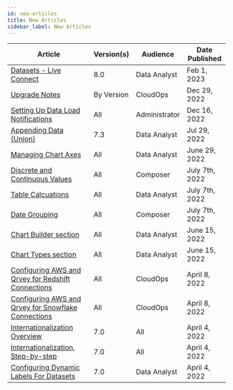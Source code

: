 ```yaml
---
id: new-articles
title: New Articles
sidebar_label: New Articles
---
```

<div style={{textAlign: "justify"}}>

| **Article** | **Version(s)** |**Audience**|  **Date Published** |
| --- | --- | --- |--- |
|[Datasets - Live Connect](../ui-docs/datasets/datasets-live.md)|8.0|Data Analyst| Feb 1, 2023|
|[Upgrade Notes](../release-notes/upgrade-notes.md)|By Version|CloudOps| Dec 29, 2022|
|[Setting Up Data Load Notifications](../aws/data-load-notifications.md)|All|Administrator| Dec 16, 2022|
|[Appending Data (Union)](../ui-docs/datasets/union.md)|7.3|Data Analyst| Jul 29, 2022|
|[Managing Chart Axes](../ui-docs/chart-builder/chart-axes.md)|All|Data Analyst| June 29, 2022|
|[Discrete and Continuous Values](../ui-docs/chart-builder/disc-cont.md)|All|Composer| July 7th, 2022|
|[Table Calcuations](../ui-docs/chart-builder/table-calculations.md)|All|Data Analyst| July 7th, 2022|
|[Date Grouping](../ui-docs/chart-builder/date-group.md)|All|Composer| July 7th, 2022|
|[Chart Builder section](../ui-docs/dataviews/chart-builder/how-to-cb.md)|All|Data Analyst| June 15, 2022|
|[Chart Types section](../ui-docs/dataviews/chart-types/bar.md)|All|Data Analyst| June 15, 2022|
|[Configuring AWS and Qrvey for Redshift Connections](../get-started/redshift.md)|All|CloudOps| April 8, 2022|
|[Configuring AWS and Qrvey for Snowflake Connections](../get-started/snowflake.md)|All|CloudOps| April 8, 2022|
|[Internationalization Overview](../special-features/internationalization/overview.md)|7.0|All| April 4, 2022|
|[Internationalization, Step-by-step](../special-features/internationalization/step-by-step.md)|7.0|All| April 4, 2022|
|[Configuring Dynamic Labels For Datasets](../special-features/internationalization/configuring-dynamic-labels.md)|7.0|Data Analyst| April 4, 2022|

</div>